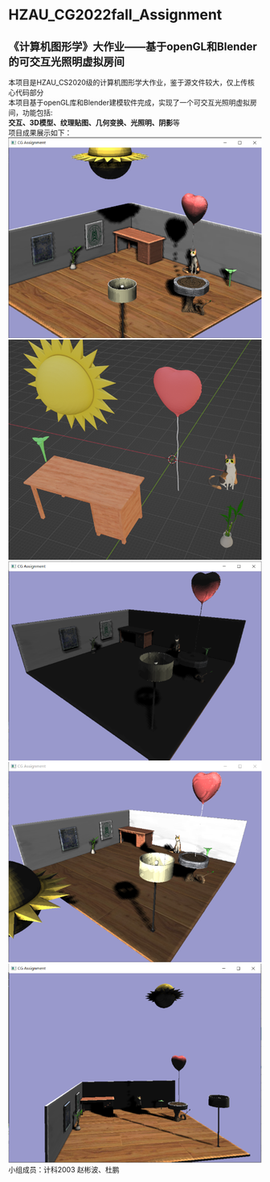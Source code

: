# HZAU_CG2022fall_Assignment
## 《计算机图形学》大作业——基于openGL和Blender的可交互光照明虚拟房间<br>
本项目是HZAU_CS2020级的计算机图形学大作业，鉴于源文件较大，仅上传核心代码部分<br>
本项目基于openGL库和Blender建模软件完成，实现了一个可交互光照明虚拟房间，功能包括:<br>
**交互、3D模型、纹理贴图、几何变换、光照明、阴影**等<br>
项目成果展示如下：<br>
![这是图片](https://github.com/Hell0er/HZAU_CG2022fall_Assignment/blob/master/photo/1.png?raw=true "p1")
![这是图片](https://github.com/Hell0er/HZAU_CG2022fall_Assignment/blob/master/photo/2.png?raw=true "p2")
![这是图片](https://github.com/Hell0er/HZAU_CG2022fall_Assignment/blob/master/photo/3.png?raw=true "p3")
![这是图片](https://github.com/Hell0er/HZAU_CG2022fall_Assignment/blob/master/photo/4.png?raw=true "p4")
![这是图片](https://github.com/Hell0er/HZAU_CG2022fall_Assignment/blob/master/photo/5.png?raw=true "p5")
<br>
小组成员：计科2003 赵彬波、杜鹏
